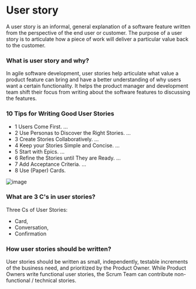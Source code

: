 # User story

A user story is an informal, general explanation of a software feature written from the perspective of the end user or customer. The purpose of a user story is to articulate how a piece of work will deliver a particular value back to the customer.

### What is user story and why?

In agile software development, user stories help articulate what value a product feature can bring and have a better understanding of why users want a certain functionality. It helps the product manager and development team shift their focus from writing about the software features to discussing the features.

### 10 Tips for Writing Good User Stories
- 1 Users Come First. ...
- 2 Use Personas to Discover the Right Stories. ...
- 3 Create Stories Collaboratively. ...
- 4 Keep your Stories Simple and Concise. ...
- 5 Start with Epics. ...
- 6 Refine the Stories until They are Ready. ...
- 7 Add Acceptance Criteria. ...
- 8 Use (Paper) Cards.


![image](https://user-images.githubusercontent.com/105497741/183842405-6ab8bb28-0e5a-45e0-8aa9-fb4283ea8c01.png)

### What are 3 C's in user stories?

Three Cs of User Stories:
- Card, 
- Conversation, 
- Confirmation 

### How user stories should be written?

User stories should be written as small, independently, testable increments of the business need, and prioritized by the Product Owner. While Product Owners write functional user stories, the Scrum Team can contribute non-functional / technical stories.


